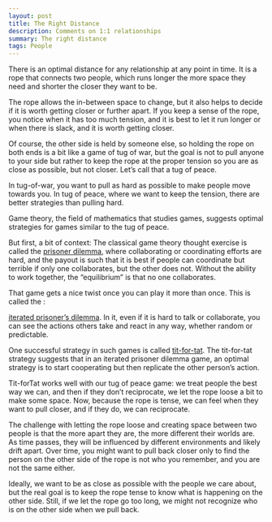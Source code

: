 ```yaml
---
layout: post
title: The Right Distance
description: Comments on 1:1 relationships 
summary: The right distance 
tags: People
---
```


There is an optimal distance for any relationship at any point in time. It is a rope that connects two people, which runs longer the more space they need and shorter the closer they want to be.

The rope allows the in-between space to change, but it also helps to decide if it is worth getting closer or further apart.
If you keep a sense of the rope, you notice when it has too much tension, and it is best to let it run longer or when there is slack, and it is worth getting closer. 

Of course, the other side is held by someone else, so holding the rope on both ends is a bit like a game of tug of war, but the goal is not to pull anyone to your side but rather to keep the rope at the proper tension so you are as close as possible, but not closer. Let’s call that a tug of peace. 

In tug-of-war, you want to pull as hard as possible to make people move towards you. In tug of peace, where we want to keep the tension, there are better strategies than pulling hard. 

Game theory, the field of mathematics that studies games, suggests optimal strategies for games similar to the tug of peace.

But first, a bit of context: The classical game theory thought exercise is called the [prisoner dilemma](https://en.wikipedia.org/wiki/Prisoner%27s_dilemma), where collaborating or coordinating efforts are hard, and the payout is such that it is best if people can coordinate but terrible if only one collaborates, but the other does not. Without the ability to work together, the “equilibrium” is that no one collaborates. 

That game gets a nice twist once you can play it more than once. This is called the :

 [iterated prisoner’s dilemma](https://en.wikipedia.org/wiki/Prisoner%27s_dilemma#The_iterated_prisoner's_dilemma). In it, even if it is hard to talk or collaborate, you can see the actions others take and react in any way, whether random or predictable. 

One successful strategy in such games is called [tit-for-tat](https://en.wikipedia.org/wiki/Tit_for_tat). The tit-for-tat strategy suggests that in an iterated prisoner dilemma game, an optimal strategy is to start cooperating but then replicate the other person’s action.

Tit-forTat works well with our tug of peace game: we treat people the best way we can, and then if they don’t reciprocate, we let the rope loose a bit to make some space. Now, because the rope is tense, we can feel when they want to pull closer, and if they do, we can reciprocate. 

The challenge with letting the rope loose and creating space between two people is that the more apart they are, the more different their worlds are. As time passes, they will be influenced by different environments and likely drift apart. Over time, you might want to pull back closer only to find the person on the other side of the rope is not who you remember, and you are not the same either.

Ideally, we want to be as close as possible with the people we care about, but the real goal is to keep the rope tense to know what is happening on the other side. Still, if we let the rope go too long, we might not recognize who is on the other side when we pull back. 
